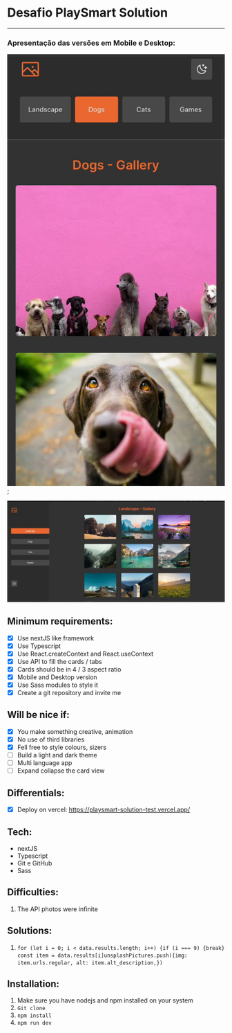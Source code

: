 # Desafio PlaySmart Solution
---
### Apresentação das versões em Mobile e Desktop:

![version mobile](./src/imgsReadme/versionmobile.jpg);

![version desktop](./src/imgsReadme/versiondesktop.jpg)

## Minimum requirements:

- [x] Use nextJS like framework
- [x] Use Typescript
- [x] Use React.createContext and React.useContext
- [x] Use API to fill the cards / tabs
- [x] Cards should be in 4 / 3 aspect ratio
- [x] Mobile and Desktop version
- [x] Use Sass modules to style it 
- [x] Create a git repository and invite me

## Will be nice if:

- [x] You make something creative, animation
- [x] No use of third libraries
- [x] Fell free to style colours, sizers
- [ ] Build a light and dark theme
- [ ] Multi language app
- [ ] Expand collapse the card view 

## Differentials:
- [x] Deploy on vercel: https://playsmart-solution-test.vercel.app/

## Tech:

- nextJS
- Typescript
- Git e GitHub
- Sass

## Difficulties:

1. The API photos were infinite 

## Solutions:

1. ` for (let i = 0; i < data.results.length; i++) {if (i === 9) {break}  const item = data.results[i]unsplashPictures.push({img: item.urls.regular, alt: item.alt_description,}) `

## Installation: 

1. Make sure you have nodejs and npm installed on your system
2. ` Git clone ` 
3. ` npm install `
4. ` npm run dev `

